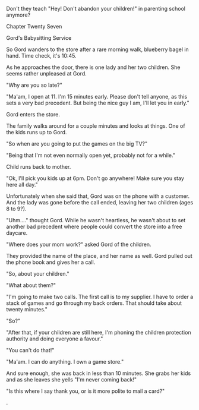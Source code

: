 
 

 

 

 

 

 

 

 

 

 




Don't they teach "Hey!  Don't abandon your children!" in parenting school anymore?




 








Chapter Twenty Seven


Gord's Babysitting Service

So Gord wanders to the store after a rare morning walk, blueberry bagel in hand.  Time check, it's 10:45.

As he approaches the door, there is one lady and her two children.  She seems rather unpleased at Gord.

"Why are you so late?"

"Ma'am, I open at 11.  I'm 15 minutes early.  Please don't tell anyone, as this sets a very bad precedent.  But being the nice guy I am, I'll let you in early."

Gord enters the store. 

The family walks around for a couple minutes and looks at things.  One of the kids runs up to Gord.

"So when are you going to put the games on the big TV?"

"Being that I'm not even normally open yet, probably not for a while."

Child runs back to mother.

"Ok, I'll pick you kids up at 6pm.  Don't go anywhere!  Make sure you stay here all day."

Unfortunately when she said that, Gord was on the phone with a customer.  And the lady was gone before the call ended, leaving her two children (ages 8 to 9?).

"Uhm...."  thought Gord.  While he wasn't heartless, he wasn't about to set another bad precedent where people could convert the store into a free daycare.

"Where does your mom work?" asked Gord of the children.

They provided the name of the place, and her name as well.  Gord pulled out the phone book and gives her a call.

"So, about your children."

"What about them?"

"I'm going to make two calls.  The first call is to my supplier. I have to order a stack of games and go through my back orders.  That should take about twenty minutes."

"So?"

"After that, if your children are still here, I'm phoning the children protection authority and doing everyone a favour."

"You can't do that!"

"Ma'am.  I can do anything.  I own a game store."  <click>

And sure enough, she was back in less than 10 minutes.  She grabs her kids and as she leaves she yells "I'm never coming back!"

"Is this where I say thank you, or is it more polite to mail a card?"

 

 
 
 
 
.


 

 

 
 